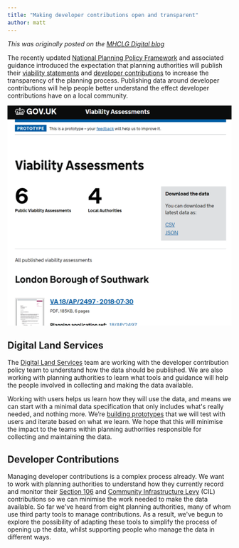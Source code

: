 ```yaml
---
title: "Making developer contributions open and transparent"
author: matt
---
```


_This was originally posted on the [MHCLG Digital blog](https://mhclgdigital.blog.gov.uk/2018/10/16/making-developer-contributions-open-and-transparent/)_

The recently updated [National Planning Policy Framework](https://www.gov.uk/government/publications/national-planning-policy-framework--2) and associated guidance introduced the expectation that planning authorities will publish their [viability statements](https://digital-land.github.io/glossary/viability-assessment/) and [developer contributions](https://digital-land.github.io/project/developer-contributions/) to increase the transparency of the planning process. Publishing data around developer contributions will help people better understand the effect developer contributions have on a local community.

![A screen shot of the developeer contributions prototype](/assets/images/developer-contributions.png)

## Digital Land Services
The [Digital Land Services](http://digital-land.github.io/) team are working with the developer contribution policy team to understand how the data should be published. We are also working with planning authorities to learn what tools and guidance will help the people involved in collecting and making the data available.

Working with users helps us learn how they will use the data, and means we can start with a minimal data specification that only includes what's really needed, and nothing more. We’re [building prototypes](https://digital-land.github.io/project/developer-contributions/) that we will test with users and iterate based on what we learn. We hope that this will minimise the impact to the teams within planning authorities responsible for collecting and maintaining the data.

## Developer Contributions
Managing developer contributions is a complex process already. We want to work with planning authorities to understand how they currently record and monitor their [Section 106](https://digital-land.github.io/glossary/section-106/) and [Community Infrastructure Levy](https://digital-land.github.io/glossary/community-infrastructure-levy/) (CIL) contributions so we can minimise the work needed to make the data available. So far we've heard from eight planning authorities, many of whom use third party tools to manage contributions. As a result, we've begun to explore the possibility of adapting these tools to simplify the process of opening up the data, whilst supporting people who manage the data in different ways.